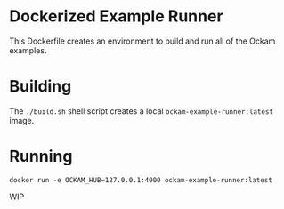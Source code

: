 # Dockerized Example Runner

This Dockerfile creates an environment to build and run all of the Ockam examples.


# Building

The `./build.sh` shell script creates a local `ockam-example-runner:latest` image.

# Running

```shell
docker run -e OCKAM_HUB=127.0.0.1:4000 ockam-example-runner:latest
```
WIP
